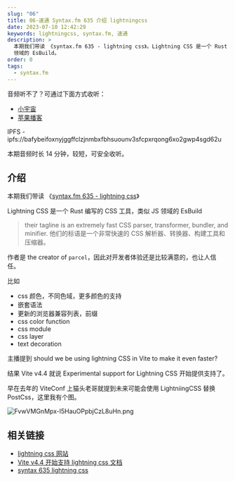 ```yaml
---
slug: "06"
title: 06-速通 Syntax.fm 635 介绍 lightningcss
date: 2023-07-10 12:42:29
keywords: lightningcss, syntax.fm, 速通
description: >
  本期我们带读 《syntax.fm 635 - lightning css》。Lightning CSS 是一个 Rust 编写的 CSS 工具，类似 JS
  领域的 EsBuild。
order: 0
tags:
  - syntax.fm
---
```


音频听不了？可通过下面方式收听：

- [小宇宙](https://www.xiaoyuzhoufm.com/episodes/64ab8e8c0c9873af30c4f35a)
- [苹果播客](https://podcasts.apple.com/cn/podcast/%E5%92%BF%E5%91%80-%E8%83%BD%E8%B7%91%E5%B0%B1%E8%A1%8C/id1695704262?i=1000620445633)

IPFS - ipfs://bafybeifoxnyjggffclzjnmbxfbhsuounv3sfcpxrqong6xo2gwp4sgd62u

本期音频时长 14 分钟，较短，可安全收听。

## 介绍

本期我们带读 《[syntax.fm 635 - lightning css](https://syntax.fm/show/635/lightning-css)》

Lightning CSS 是一个 Rust 编写的 CSS 工具，类似 JS 领域的 EsBuild

> their tagline is an extremely fast CSS parser, transformer, bundler, and minifier.
> 他们的标语是一个非常快速的 CSS 解析器、转换器、构建工具和压缩器。

作者是 the creator of `parcel`，因此对开发者体验还是比较满意的，也让人信任。

比如

- css 颜色，不同色域，更多颜色的支持
- 嵌套语法
- 更新的浏览器兼容列表，前缀
- css color function
- css module
- css layer
- text decoration

主播提到 should we be using lightning CSS in Vite to make it even faster?

结果 Vite v4.4 就说 Experimental support for Lightning CSS 开始提供支持了。

早在去年的 ViteConf 上猫头老哥就提到未来可能会使用 LightniingCSS 替换 PostCss，这里我有个图。

![FvwVMGnMpx-l5HauOPpbjCzL8uHn.png](http://cdn1.webworker.tech/img/Fvw_VM_Gn_Mpx_l5_Hau_O_Ppbj_Cz_L8u_Hn_e6c5782921.png)

## 相关链接

- [lightning css 网站](https://lightningcss.dev/docs.html)
- [Vite v4.4 开始支持 lightning css 文档](https://main.vitejs.dev/guide/features.html#lightning-css)
- [syntax 635 lightning css](https://syntax.fm/show/635/lightning-css)
